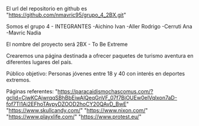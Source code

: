 El url del repositorio en github es "https://github.com/nmavric95/grupo_4_2BX.git"

Somos el grupo 4 - INTEGRANTES
-Aichino Ivan 
-Aller Rodrigo
-Cerruti Ana
-Mavric Nadia

El nombre del proyecto será 2BX - To Be Extreme

Crearemos una página destinada a ofrecer paquetes de turismo aventura en diferentes lugares del país.

Público objetivo: Personas jóvenes entre 18 y 40 con interés en deportes extremos.

Páginas referentes: 
"https://paracaidismochascomus.com/?gclid=CjwKCAjwrqqSBhBbEiwAlQeqGnVF_07f7BiOUEw0elVqlxon7aD-fof7Tl1Ai2EFhoTAvpyDZOOD2hoCY20QAvD_BwE"
"https://www.skullcandy.com/"
"https://www.nixon.com/"
"https://www.playxlife.com/"
"https://www.protest.eu/"
